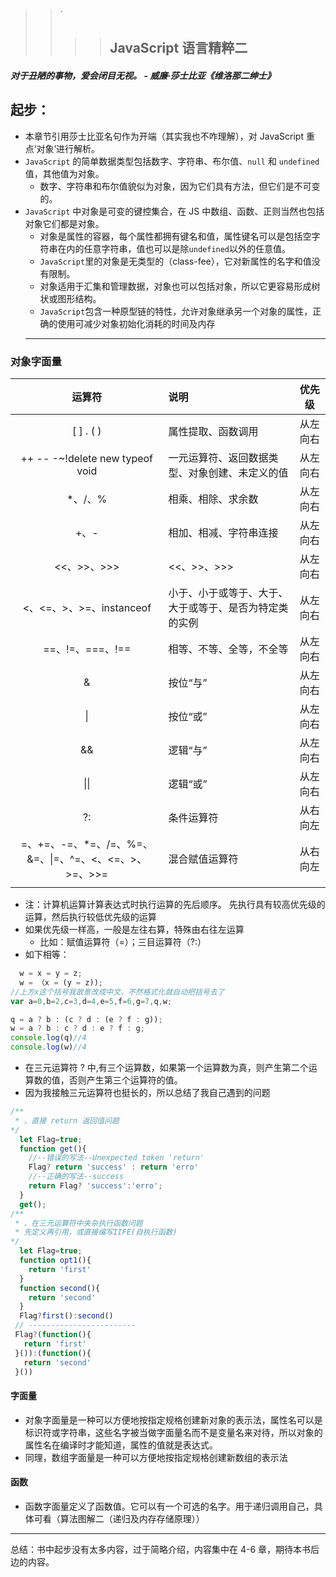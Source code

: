 > > `
> >
> > > > ## JavaScript 语言精粹二

##### 对于丑陋的事物，爱会闭目无视。 - 威廉·莎士比亚《维洛那二绅士》

## 起步：

- 本章节引用莎士比亚名句作为开端（其实我也不咋理解），对 JavaScript 重点‘对象’进行解析。
- `JavaScript` 的简单数据类型包括数字、字符串、布尔值、`null` 和 `undefined `值，其他值为对象。
  - 数字、字符串和布尔值貌似为对象，因为它们具有方法，但它们是不可变的。
- `JavaScript` 中对象是可变的键控集合，在 JS 中数组、函数、正则当然也包括对象它们都是对象。
  - 对象是属性的容器，每个属性都拥有键名和值，属性键名可以是包括空字符串在内的任意字符串，值也可以是除`undefined`以外的任意值。
  - `JavaScript`里的对象是无类型的（class-fee），它对新属性的名字和值没有限制。
  - 对象适用于汇集和管理数据，对象也可以包括对象，所以它更容易形成树状或图形结构。
  - `JavaScript`包含一种原型链的特性，允许对象继承另一个对象的属性，正确的使用可减少对象初始化消耗的时间及内存
  ***

### 对象字面量

|                         运算符                         | 说明                                                   |  优先级  |
| :----------------------------------------------------: | :----------------------------------------------------- | :------: |
|                       [ ] . ( )                        | 属性提取、函数调用                                     | 从左向右 |
|            ++ -- -~!delete new typeof void             | 一元运算符、返回数据类型、对象创建、未定义的值         | 从左向右 |
|                        \*、/、%                        | 相乘、相除、求余数                                     | 从左向右 |
|                          +、-                          | 相加、相减、字符串连接                                 | 从左向右 |
|                      <<、>>、>>>                       | <<、>>、>>>                                            | 从左向右 |
|                <、<=、>、>=、instanceof                | 小于、小于或等于、大于、大于或等于、是否为特定类的实例 | 从左向右 |
|                    ==、!=、===、!==                    | 相等、不等、全等，不全等                               | 从左向右 |
|                           &                            | 按位“与”                                               | 从左向右 |
|                           \|                           | 按位“或”                                               | 从左向右 |
|                           &&                           | 逻辑“与”                                               | 从左向右 |
|                          \|\|                          | 逻辑“或”                                               | 从左向右 |
|                           ?:                           | 条件运算符                                             | 从右向左 |
| =、+=、-=、\*=、/=、%=、&=、\|=、^=、<、<=、>、>=、>>= | 混合赋值运算符                                         | 从右向左 |
|                                                        |                                                        |

- 注：计算机运算计算表达式时执行运算的先后顺序。 先执行具有较高优先级的运算，然后执行较低优先级的运算
- 如果优先级一样高，一般是左往右算，特殊由右往左运算
  - 比如：赋值运算符（=）；三目运算符（?:）
- 如下相等：

```javascript
  w = x = y = z;
  w = （x = (y = z));
//上方x这个括号我故意改成中文，不然格式化就自动把括号去了
var a=0,b=2,c=3,d=4,e=5,f=6,g=7,q,w;

q = a ? b : (c ? d : (e ? f : g));
w = a ? b : c ? d : e ? f : g;
console.log(q)//4
console.log(w)//4
```

- 在三元运算符 ? 中,有三个运算数，如果第一个运算数为真，则产生第二个运算数的值，否则产生第三个运算符的值。
- 因为我接触三元运算符也挺长的，所以总结了我自己遇到的问题

```javascript
/**
 * 、直接 return 返回值问题
*/
  let Flag=true;
  function get(){
    //--错误的写法--Unexpected token 'return'
    Flag? return 'success' : return 'erro'
    //--正确的写法--success
    return Flag? 'success':'erro';
  }
  get();
/**
 * 、在三元运算符中夹杂执行函数问题
 * 先定义再引用，或直接编写IIFE(自执行函数)
*/
  let Flag=true;
  function opt1(){
    return 'first'
  }
  function second(){
    return 'second'
  }
  Flag?first():second()
 // ------------------------
 Flag?(function(){
   return 'first'
 }()):(function(){
   return 'second'
 }())
```

#### 字面量

- 对象字面量是一种可以方便地按指定规格创建新对象的表示法，属性名可以是标识符或字符串，这些名字被当做字面量名而不是变量名来对待，所以对象的属性名在编译时才能知道，属性的值就是表达式。
- 同理，数组字面量是一种可以方便地按指定规格创建新数组的表示法

#### 函数

- 函数字面量定义了函数值。它可以有一个可选的名字。用于递归调用自己，具体可看（算法图解二（递归及内存存储原理））

---

总结：书中起步没有太多内容，过于简略介绍，内容集中在 4-6 章，期待本书后边的内容。
